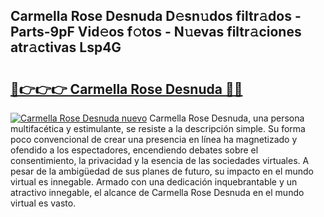 ## Carmella Rose Desnuda D𝚎sn𝚞dos filtr𝚊dos - Parts-9pF Vid𝚎os f𝚘tos - N𝚞evas filtr𝚊ciones atr𝚊ctivas Lsp4G

# <h2><a href="http://mb3vn6z.tromn.icu/?c=Carmella+Rose+Desnuda">🔗👉👉👉 Carmella Rose Desnuda 🔗🔗</a></h2>

[![Carmella Rose Desnuda nuevo](https://i.imgur.com/pEAQMta.gif)](http://mb3vn6z.tromn.icu/?c=Carmella+Rose+Desnuda)
Carmella Rose Desnuda, una persona multifacética y estimulante, se resiste a la descripción simple. Su forma poco convencional de crear una presencia en línea ha magnetizado y ofendido a los espectadores, encendiendo debates sobre el consentimiento, la privacidad y la esencia de las sociedades virtuales. A pesar de la ambigüedad de sus planes de futuro, su impacto en el mundo virtual es innegable. Armado con una dedicación inquebrantable y un atractivo innegable, el alcance de Carmella Rose Desnuda en el mundo virtual es vasto.
